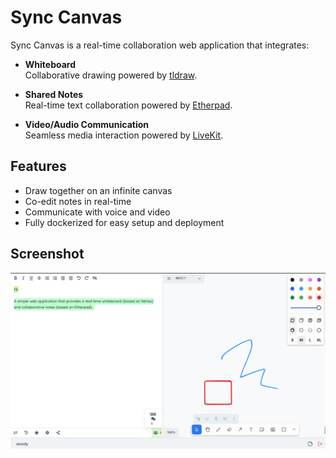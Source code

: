 # Sync Canvas

Sync Canvas is a real-time collaboration web application that integrates:

- **Whiteboard**  
  Collaborative drawing powered by [tldraw](https://tldraw.dev/).

- **Shared Notes**  
  Real-time text collaboration powered by [Etherpad](https://etherpad.org/).

- **Video/Audio Communication**  
  Seamless media interaction powered by [LiveKit](https://livekit.io/).

## Features

- Draw together on an infinite canvas
- Co-edit notes in real-time
- Communicate with voice and video
- Fully dockerized for easy setup and deployment

## Screenshot

![Screenshot](images/screenshot.png)